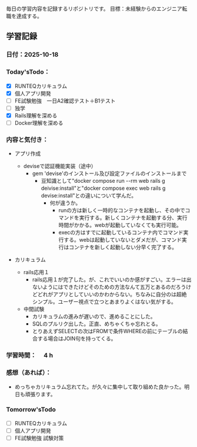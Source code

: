 毎日の学習内容を記録するリポジトリです。
目標：未経験からのエンジニア転職を達成する。

## 学習記録
### 日付：2025-10-18
### Today'sTodo：
- [x] RUNTEQカリキュラム　　
- [x] 個人アプリ開発
- [ ] FE試験勉強　一日A2確認テスト＋B1テスト
- [ ] 独学
- [x] Rails理解を深める
- [ ] Docker理解を深める　
### 内容と気付き：
- アプリ作成
    - deviseで認証機能実装（途中）
        - gem 'devise'のインストール及び設定ファイルのインストールまで
            - 豆知識として"docker compose run --rm web rails g deivise:install"と"docker compose exec web rails g devise:install"との違いについて学んだ。
                - 何が違うか。
                    - runの方は新しく一時的なコンテナを起動し、その中でコマンドを実行する。新しくコンテナを起動する分、実行時間がかかる。webが起動していなくても実行可能。
                    - execの方はすでに起動しているコンテナ内でコマンド実行する。webは起動していないとダメだが、コマンド実行はコンテナを新しく起動しない分早く完了する。

- カリキュラム
    - rails応用１
        - rails応用１が完了した。が、これでいいのか感がすごい。エラーは出ないようにはできたけどそのための方法なんて五万とあるのだろうけどどれがアプリとしていいのかわからない。ちなみに自分のは超絶シンプル。ユーザー視点で立つとあまりよくはない気がする。
    - 中間試験
        - カリキュラムの進みが遅いので、進めることにした。
        - SQLのプルリク出した。正直、めちゃくちゃ忘れとる。
        - とりあえずSELECTの次はFROMで条件WHEREの前にテーブルの結合する場合はJOIN句を持ってくる。



### 学習時間：　 4 h
### 感想（あれば）：
- めっちゃカリキュラム忘れてた。が久々に集中して取り組めた良かった。明日も頑張ります。

### Tomorrow'sTodo
- [ ] RUNTEQカリキュラム
- [ ] 個人アプリ開発
- [ ] FE試験勉強 試験対策